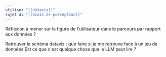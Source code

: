```yaml
---
utilise: "[[dataviz]]"
sujet à: "[[biais de perception]]"
---
```


Réflexion à mener sur la figure de l'utilisateur dans le parcours par rapport aux données ? 

Retrouver le schéma dataviz : que faire si je me retrouve face à un jeu de données 
Est ce que c'est quelque chose que le LLM peut lire ? 